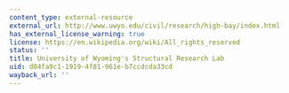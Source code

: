 ```yaml
---
content_type: external-resource
external_url: http://www.uwyo.edu/civil/research/high-bay/index.html
has_external_license_warning: true
license: https://en.wikipedia.org/wiki/All_rights_reserved
status: ''
title: University of Wyoming's Structural Research Lab
uid: d04fa9c1-1919-4f81-961e-b7ccdcda33cd
wayback_url: ''
---
```

